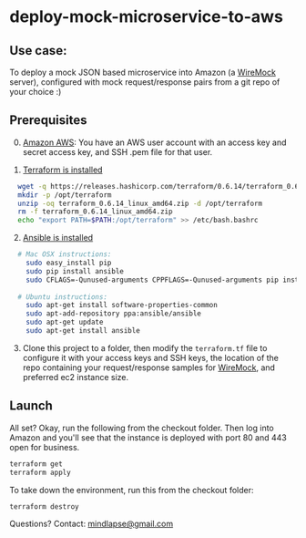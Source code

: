 # deploy-mock-microservice-to-aws

##  Use case:  
To deploy a mock JSON based microservice into Amazon (a [WireMock](http://wiremock.org/)  server),
configured with mock request/response pairs from a git repo of your choice :)

## Prerequisites

0) [Amazon AWS](https://aws.amazon.com/): You have an AWS user account with an access key and secret access key, and SSH .pem file for that user.

1) [Terraform is installed](https://www.terraform.io/intro/getting-started/install.html)

```bash
  wget -q https://releases.hashicorp.com/terraform/0.6.14/terraform_0.6.14_linux_amd64.zip
  mkdir -p /opt/terraform
  unzip -oq terraform_0.6.14_linux_amd64.zip -d /opt/terraform
  rm -f terraform_0.6.14_linux_amd64.zip
  echo "export PATH=$PATH:/opt/terraform" >> /etc/bash.bashrc
```

2) [Ansible is installed](http://docs.ansible.com/ansible/intro_installation.html#latest-releases-via-pip)

```bash
  # Mac OSX instructions:
    sudo easy_install pip
    sudo pip install ansible
    sudo CFLAGS=-Qunused-arguments CPPFLAGS=-Qunused-arguments pip install ansible
    
  # Ubuntu instructions:
    sudo apt-get install software-properties-common
    sudo apt-add-repository ppa:ansible/ansible
    sudo apt-get update
    sudo apt-get install ansible
```

3) Clone this project to a folder, then modify the `terraform.tf` file to configure it with your access keys and 
SSH keys, the location of the repo containing your request/response samples for [WireMock](http://wiremock.org/), 
and preferred ec2 instance size.

## Launch

All set?  Okay, run the following from the checkout folder.  Then log into Amazon and you'll see that the 
instance is deployed with port 80 and 443 open for business.

```bash
terraform get
terraform apply
```

To take down the environment, run this from the checkout folder:

```bash
terraform destroy
```


Questions?  Contact: mindlapse@gmail.com
